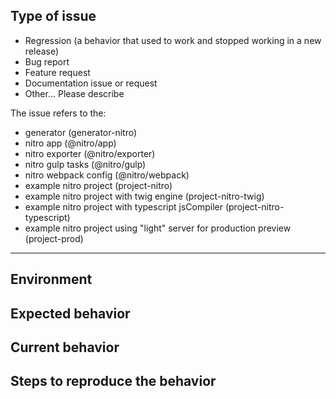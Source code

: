 <!--
Thanks for taking the time to submit an issue
Before creating an issue please make sure you are using:

* the latest version of generator-nitro
* use the search feature to ensure that the issue hasn't been reported before.
-->

## Type of issue

<!-- Choose the right options and remove others -->

* Regression (a behavior that used to work and stopped working in a new release)
* Bug report
* Feature request
* Documentation issue or request
* Other... Please describe

The issue refers to the:

* generator (generator-nitro)
* nitro app (@nitro/app)
* nitro exporter (@nitro/exporter)
* nitro gulp tasks (@nitro/gulp)
* nitro webpack config (@nitro/webpack)
* example nitro project (project-nitro)
* example nitro project with twig engine (project-nitro-twig)
* example nitro project with typescript jsCompiler (project-nitro-typescript)
* example nitro project using "light" server for production preview (project-prod)

<!-- Please delete the rest of the template if it's not a bug report -->

----

## Environment

<!--
Tell us which operating system you are using, as well as which versions of Node.js, 
npm you are using and give us some information about your dev dependencies. 
Run the following in your project root to get it quickly:

```
node -e "var os=require('os');console.log('Node.js ' + process.version + '\n' + os.platform() + ' ' + os.release())"
npm --version
node -p "require('./package.json').devDependencies" | grep nitro
```
-->

## Expected behavior

<!-- Description over here -->

## Current behavior

<!-- Description over here -->

## Steps to reproduce the behavior

<!-- Description over here -->
